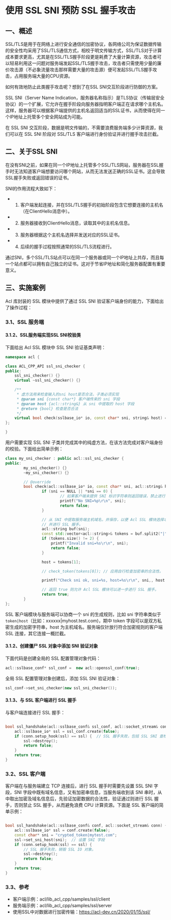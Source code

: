 # 使用 SSL SNI 预防 SSL 握手攻击

## 一、概述

SSL/TLS是用于在网络上进行安全通信的加密协议，各网络公司为保证数据传输的安全性均采用了SSL/TLS通信方式，相校于明文传输方式，SSL/TLS对于计算成本要求更高，尤其是在SSL/TLS握手阶段更是耗费了大量计算资源，攻击者可以轻易利用这一问题对服务端发起SSL/TLS握手攻击，攻击者只需使用少量的廉价攻击源（不必象流量攻击那样需要大量的攻击源）便可发起SSL/TLS握手攻击，占用服务端大量的CPU资源。

如何有效地防止此类握手攻击呢？想到了在SSL SNI交互阶段进行防御的方案。

SSL SNI（Server Name Indication，服务器名称指示）是TLS协议（传输层安全协议）的一个扩展，它允许在握手阶段向服务器指明客户端正在请求哪个主机名。这样，服务器可以根据客户端提供的主机名返回适当的SSL证书，从而使得在同一个IP地址上托管多个安全网站成为可能。

在 SSL SNI 交互阶段，数据是明文传输的，不需要浪费服务端多少计算资源，我们可以在 SSL SNI 阶段对 SSL/TLS 客户端进行身份验证并进行握手攻击拦截。

## 二、关于SSL SNI

在没有SNI之前，如果在同一个IP地址上托管多个SSL/TLS网站，服务器在SSL握手时无法知道客户端想要访问哪个网站，从而无法发送正确的SSL证书。这会导致SSL握手失败或返回错误的证书。

SNI的作用流程大致如下：
- 1. 客户端发起连接，并在SSL/TLS握手的初始阶段包含它想要连接的主机名（在ClientHello消息中）。
- 2. 服务器接收到ClientHello消息，读取其中的主机名信息。
- 3. 服务器根据这个主机名选择并发送对应的SSL证书。
- 4. 后续的握手过程按照通常的SSL/TLS流程进行。

通过SNI，多个SSL/TLS站点可以在同一个服务器或同一个IP地址上共存，而且每一个站点都可以拥有自己独立的证书。这对于节省IP地址和简化服务器配置有重要意义。

## 三、实施案例

Acl 库封装的 SSL 模块中提供了通过 SSL SNI 验证客户端身份的能力，下面给出了操作过程：

### 3.1、SSL 服务端

#### 3.1.2、SSL服务端实现SSL SNI校验类

下面给出 Acl SSL 模块中 SSL SNI 验证基类声明：

```c++
namespace acl {

class ACL_CPP_API ssl_sni_checker {
public:
	ssl_sni_checker() {}
	virtual ~ssl_sni_checker() {}

	/**
	 * 虚方法用来检查输入的sni host是否合法，子类必须实现
	 * @param sni {const char*} 客户端传来的 sni 字段
	 * @param host {acl::string&} 从 sni 中提取的 host 字段
	 * @return {bool} 检查是否合法
	 */
	virtual bool check(sslbase_io* io, const char* sni, string& host) = 0;
};

}
```
用户需要实现 SSL SNI 子类并完成其中的纯虚方法，在该方法完成对客户端身份的校验。下面给出简单示例：

```c++
class my_sni_checker : public acl::ssl_sni_checker {
public:
        my_sni_checker() {}
        ~my_sni_checker() {}

        // @override
        bool check(acl::sslbase_io* io, const char* sni, acl::string& host) {
                if (sni == NULL || *sni == 0) {
                        // 如果客户端未提供 SNI 标识字符串则返回错误，禁止进行 SSL 握手. 
                        printf("No SNI=%p\r\n", sni);
                        return false;
                }

                // 从 SNI 中提取服务端主机域名，并保存，以便 Acl SSL 模块选择本地的 SSL 证书
                // 并进行 SSL 握手。
                acl::string buf(sni);
                const std::vector<acl::string>& tokens = buf.split2("|");
                if (tokens.size() != 2) {
                    printf("Invalid sni=%s\r\n", sni);
                    return false;
                }

                host = tokens[1];

                // check_token(tokens[0]); // 应用自行检查加密串的合法性。

                printf("Check sni ok, sni=%s, host=%s\r\n", sni,, host.c_str());

                // 返回 true 则允许 Acl SSL 模块可以进一步进行 SSL 握手。
                return true;
        }
};
```

SSL 客户端模块与服务端可以协商一个 sni 的生成规则，比如 sni 字符串类似于 `token|host`（比如：xxxxxx|myhost.test.com)，期中 token 字段可以是双方私密生成的加密字符串，host 为主机域名。服务端仅针放行符合加密规则的客户端 SSL 连接，其它连接一概拦截。

#### 3.1.2、创建僵尸 SSL 对象中添加 SNI 验证对象

下面代码是创建全局的 SSL 配置管理对象代码：
```c++
acl::sslbase_conf* ssl_conf =  new acl::openssl_conf(true);
```

全局 SSL 配置管理对象创建后，添加 SSL SNI 验证对象：

```c++
ssl_conf->set_sni_checker(new ssl_sni_checker());
```

#### 3.1.3、与 SSL 客户端进行 SSL 握手

与客户端连接进行 SSL 握手：

```c++

bool ssl_handshake(acl::sslbase_conf& ssl_conf, acl::socket_stream& conn) {
    acl::sslbase_io* ssl = ssl_conf.create(false);
    if (conn.setup_hook(ssl) == ssl) {  // SSL 握手失败，包括 SSL SNI 查检失败。
        ssl->destroy();
        return false;
    }
    return true;
}
```

### 3.2、SSL 客户端

客户端在与服务端建立 TCP 连接后，进行 SSL 握手时需要先设置 SSL SNI 字段，SNI 字段中既有域名信息，又有加密串信息，当服务端收到该 SNI 串时，从中取出加密及域名信息后，先验证加密数据的合法性，验证通过则进行 SSL 握手，否则禁止 SSL 握手，从而避免浪费 CPU 计算资源。下面是 SSL 客户端的简单示例：

```c++

bool ssl_handshake(acl::sslbase_conf& conf, acl::socket_stream& conn) {
    acl::sslbase_io* ssl = conf.create(false);
    const char* sni = "crypted_token|mytest.com";
    ssl->set_sni_host(sni);  // 设置 SNI 字段
    if (conn.setup_hook(ssl) == ssl) {
        // SSL 握手失败，销毁 SSL IO 对象。
        ssl->destroy();
        return false;
    }
    return true;
}
```

### 3.3、参考

- 客户端示例：acl/lib_acl_cpp/samples/ssl/client
- 服务端示例：acl/lib_acl_cpp/samples/ssl/server
- 使用SSL中对数据进行加密传输：https://acl-dev.cn/2020/01/15/ssl/
